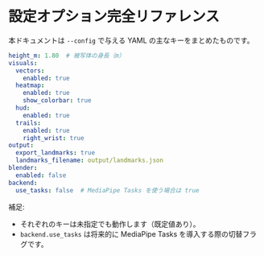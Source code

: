 # 設定オプション完全リファレンス

本ドキュメントは `--config` で与える YAML の主なキーをまとめたものです。

```yaml
height_m: 1.80  # 被写体の身長（m）
visuals:
  vectors:
    enabled: true
  heatmap:
    enabled: true
    show_colorbar: true
  hud:
    enabled: true
  trails:
    enabled: true
    right_wrist: true
output:
  export_landmarks: true
  landmarks_filename: output/landmarks.json
blender:
  enabled: false
backend:
  use_tasks: false  # MediaPipe Tasks を使う場合は true
```

補足:
- それぞれのキーは未指定でも動作します（既定値あり）。
- `backend.use_tasks` は将来的に MediaPipe Tasks を導入する際の切替フラグです。
